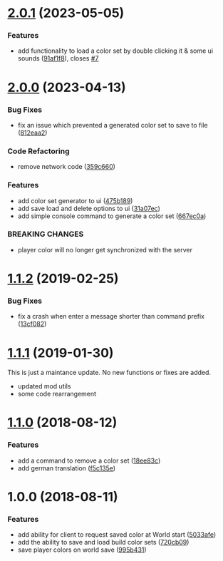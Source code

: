 # [2.0.1](https://github.com/SiskSjet/BuildColors/compare/v2.0.0...v2.0.1) (2023-05-05)


### Features

* add functionality to load a color set by double clicking it & some ui sounds ([91af1f8](https://github.com/SiskSjet/BuildColors/commit/91af1f8f1189cba13e2d72645a289b233efe0b53)), closes [#7](https://github.com/SiskSjet/BuildColors/issues/7)



# [2.0.0](https://github.com/SiskSjet/BuildColors/compare/v1.1.1...v2.0.0) (2023-04-13)


### Bug Fixes

* fix an issue which prevented a generated color set to save to file ([812eaa2](https://github.com/SiskSjet/BuildColors/commit/812eaa2d46661d0d4571ad953f33808ac78498a3))


### Code Refactoring

* remove network code ([359c660](https://github.com/SiskSjet/BuildColors/commit/359c66018ab43aa2bc820fbbff9a7b3d286b7998))


### Features

* add color set generator to ui ([475b189](https://github.com/SiskSjet/BuildColors/commit/475b189f8d543a5100fcd11834fb23c6412a65e4))
* add save load and delete options to ui ([31a07ec](https://github.com/SiskSjet/BuildColors/commit/31a07ecda71a24b7fe1f861b89bc87db5754fdc7))
* add simple console command to generate a color set ([667ec0a](https://github.com/SiskSjet/BuildColors/commit/667ec0a05ee45c8cb18f08c6b06d54cb71d008d1))


### BREAKING CHANGES

* player color will no longer get synchronized with the server



# [1.1.2](https://github.com/SiskSjet/BuildColors/compare/v1.1.1...v1.1.2) (2019-02-25)


### Bug Fixes

* fix a crash when enter a message shorter than command prefix ([13cf082](https://github.com/SiskSjet/BuildColors/commit/13cf082))



# [1.1.1](https://github.com/SiskSjet/BuildColors/compare/v1.1.0...v1.1.1) (2019-01-30)

This is just a maintance update. No new functions or fixes are added.

* updated mod utils
* some code rearrangement



<a name="1.1.0"></a>
# [1.1.0](https://github.com/SiskSjet/BuildColors/compare/v1.0.0...v1.1.0) (2018-08-12)


### Features

* add a command to remove a color set ([18ee83c](https://github.com/SiskSjet/BuildColors/commit/18ee83c))
* add german translation ([f5c135e](https://github.com/SiskSjet/BuildColors/commit/f5c135e))



<a name="1.0.0"></a>
# 1.0.0 (2018-08-11)


### Features

* add ability for client to request saved color at World start ([5033afe](https://github.com/SiskSjet/BuildColors/commit/5033afe))
* add the ability to save and load build color sets ([720cb09](https://github.com/SiskSjet/BuildColors/commit/720cb09))
* save player colors on world save ([995b431](https://github.com/SiskSjet/BuildColors/commit/995b431))
